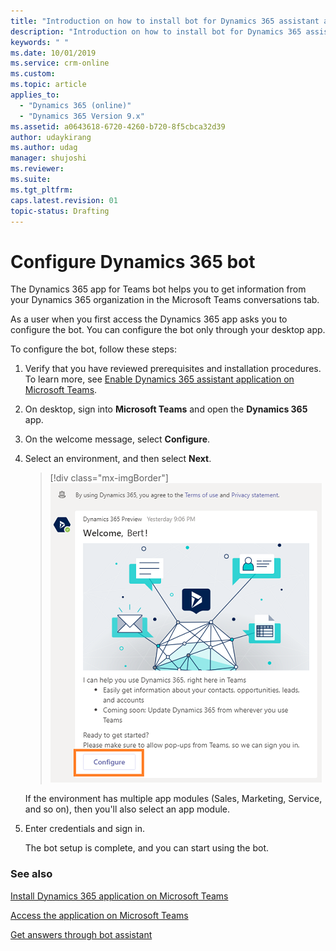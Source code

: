 ```yaml
---
title: "Introduction on how to install bot for Dynamics 365 assistant app | MicrosoftDocs"
description: "Introduction on how to install bot for Dynamics 365 assistant app. "
keywords: " "
ms.date: 10/01/2019
ms.service: crm-online
ms.custom: 
ms.topic: article
applies_to:
  - "Dynamics 365 (online)"
  - "Dynamics 365 Version 9.x"
ms.assetid: a0643618-6720-4260-b720-8f5cbca32d39
author: udaykirang
ms.author: udag
manager: shujoshi
ms.reviewer: 
ms.suite: 
ms.tgt_pltfrm: 
caps.latest.revision: 01
topic-status: Drafting
---
```


# Configure Dynamics 365 bot

The Dynamics 365 app for Teams bot helps you to get information from your Dynamics 365 organization in the Microsoft Teams conversations tab.

As a user when you first access the Dynamics 365 app asks you to configure the bot. You can configure the bot only through your desktop app.

To configure the bot, follow these steps:

1. Verify that you have reviewed prerequisites and installation procedures. To learn more, see [Enable Dynamics 365 assistant application on Microsoft Teams](intro-admin-guide-sales-insights.md#enable-dynamics-365-assistant-application-on-microsoft-teams).

2. On desktop, sign into **Microsoft Teams** and open the **Dynamics 365** app.

3. On the welcome message, select **Configure**.

3.	Select an environment, and then select **Next**.

    > [!div class="mx-imgBorder"]
    > ![Select Dynamics 365 app in Teams](media/si-admin-teams-bot-config.png "Select Dynamics 365 app in Teams")
    
    If the environment has multiple app modules (Sales, Marketing, Service, and so on), then you'll also select an app module.

4.	Enter credentials and sign in.
    
    The bot setup is complete, and you can start using the bot.

### See also

[Install Dynamics 365 application on Microsoft Teams](install-assistant-application-microsoft-teams.md)

[Access the application on Microsoft Teams](access-assistant-application-teams.md)

[Get answers through bot assistant](use-bot-assistant.md)